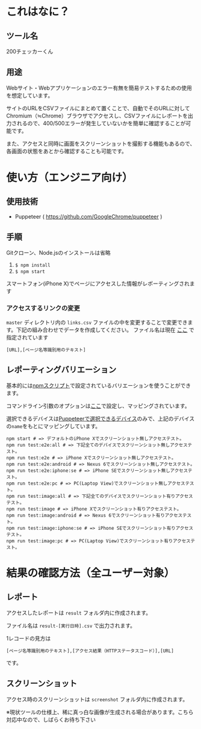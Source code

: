 # これはなに？

## ツール名
200チェッカーくん

## 用途

Webサイト・Webアプリケーションのエラー有無を簡易テストするための使用を想定しています。

サイトのURLをCSVファイルにまとめて置くことで、自動でそのURLに対してChromium（≒Chrome）ブラウザでアクセスし、CSVファイルにレポートを出力されるので、400/500エラーが発生していないかを簡単に確認することが可能です。

また、アクセスと同時に画面をスクリーンショットを撮影する機能もあるので、各画面の状態をあとから確認することも可能です。

# 使い方（エンジニア向け）

## 使用技術

- Puppeteer ( https://github.com/GoogleChrome/puppeteer )

## 手順

Gitクローン、Node.jsのインストールは省略

1. ```$ npm install```
2. ```$ npm start```

スマートフォン(iPhone X)でページにアクセスした情報がレポーティングされます

### アクセスするリンクの変更

`master` ディレクトリ内の `links.csv` ファイルの中を変更することで変更できます。下記の組み合わせでデータを作成してください。
ファイル名は現在 [ここ](https://github.com/gatchan0807/200-checker-kun/blob/20e39183ba998846353b6c883a7f6e407730a8a1/index.js#L15) で指定されています

```csv
[URL],[ページ名等識別用のテキスト]
```

## レポーティングバリエーション

基本的には[npmスクリプト](https://github.com/gatchan0807/200-checker-kun/blob/20e39183ba998846353b6c883a7f6e407730a8a1/package.json#L6-L18)で設定されているバリエーションを使うことができます。

コマンドライン引数のオプションは[ここ](https://github.com/gatchan0807/200-checker-kun/blob/20e39183ba998846353b6c883a7f6e407730a8a1/src/emulatePatternList.js#L2-L22)で設定し、マッピングされています。

選択できるデバイスは[Puppeteerで選択できるデバイス](https://github.com/GoogleChrome/puppeteer/blob/master/lib/DeviceDescriptors.js)のみで、上記のデバイスの`name`をもとにマッピングしています。

```
npm start # => デフォルトのiPhone Xでスクリーンショット無しアクセステスト。
npm run test:e2e:all # => 下記全てのデバイスでスクリーンショット無しアクセステスト。
npm run test:e2e # => iPhone Xでスクリーンショット無しアクセステスト。
npm run test:e2e:android # => Nexus 6でスクリーンショット無しアクセステスト。
npm run test:e2e:iphone:se # => iPhone SEでスクリーンショット無しアクセステスト。
npm run test:e2e:pc # => PC(Laptop View)でスクリーンショット無しアクセステスト。
npm run test:image:all # => 下記全てのデバイスでスクリーンショット有りアクセステスト。
npm run test:image # => iPhone Xでスクリーンショット有りアクセステスト。
npm run test:image:android # => Nexus 6でスクリーンショット有りアクセステスト。
npm run test:image:iphone:se # => iPhone SEでスクリーンショット有りアクセステスト。
npm run test:image:pc # => PC(Laptop View)でスクリーンショット有りアクセステスト。
```

# 結果の確認方法（全ユーザー対象）

## レポート

アクセスしたレポートは `result` フォルダ内に作成されます。

ファイル名は `result-[実行日時].csv` で出力されます。

1レコードの見方は

```
[ページ名等識別用のテキスト],[アクセス結果（HTTPステータスコード）],[URL]
```

です。

## スクリーンショット

アクセス時のスクリーンショットは `screenshot` フォルダ内に作成されます。

※現状ツールの仕様上、稀に真っ白な画像が生成される場合があります。こちら対応中なので、しばらくお待ち下さい